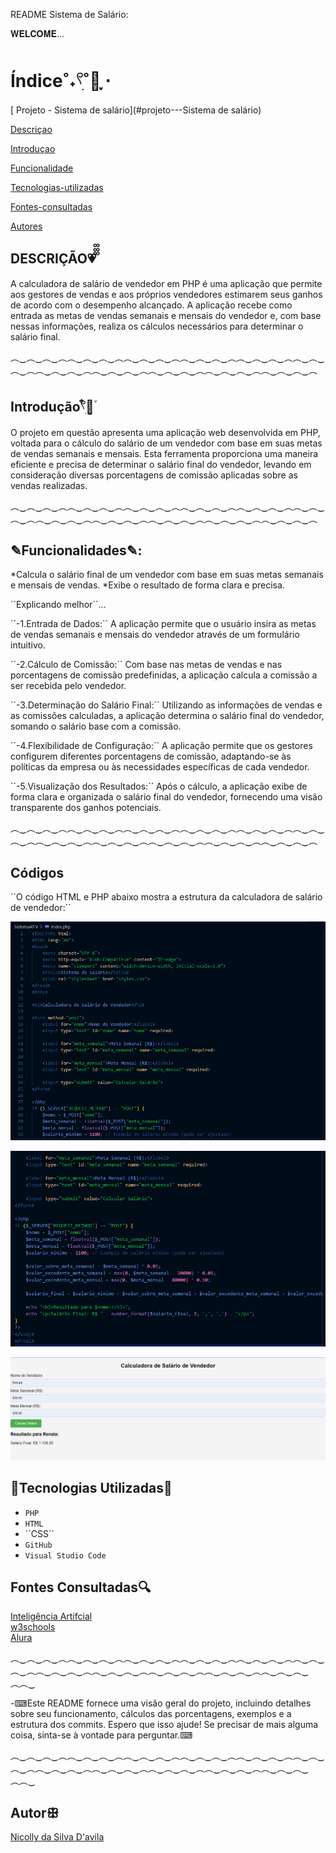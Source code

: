 README Sistema de Salário:

𝐖𝐄𝐋𝐂𝐎𝐌𝐄...

# Índice˚˖𓍢ִִ˚🍁ֶָ֢ ⋅

[ Projeto - Sistema de salário](#projeto---Sistema de salário)

[Descriçao](#descri%C3%A7ao)  

[Introduçao](#introdu%C3%A7ao)  

[Funcionalidade](#funcionalidade) 

[Tecnologias-utilizadas](#tecnologias-ultilizadas)  

[Fontes-consultadas](#fontes-consultadas)

[Autores](#autores)  


## DESCRIÇÃO💗᪲᪲᪲
A calculadora de salário de vendedor em PHP é uma aplicação que permite aos gestores de vendas e aos próprios vendedores estimarem seus ganhos de acordo com o desempenho alcançado. A aplicação recebe como entrada as metas de vendas semanais e mensais do vendedor e, com base nessas informações, realiza os cálculos necessários para determinar o salário final.

︵‿︵‿︵‿︵︵‿︵‿︵‿︵︵‿︵‿︵‿︵︵‿︵‿︵‿︵︵‿︵‿︵‿︵︵‿︵‿︵‿︵︵‿︵‿︵‿︵︵‿︵‿︵‿︵︵‿︵‿︵‿︵︵‿︵‿︵‿︵︵‿︵‿︵‿︵

## Introdução𓍢ִ໋🌷͙֒
O projeto em questão apresenta uma aplicação web desenvolvida em PHP, voltada para o cálculo do salário de um vendedor com base em suas metas de vendas semanais e mensais. Esta ferramenta proporciona uma maneira eficiente e precisa de determinar o salário final do vendedor, levando em consideração diversas porcentagens de comissão aplicadas sobre as vendas realizadas.

︵‿︵‿︵‿︵︵‿︵‿︵‿︵︵‿︵‿︵‿︵︵‿︵‿︵‿︵︵‿︵‿︵‿︵︵‿︵‿︵‿︵︵‿︵‿︵‿︵︵‿︵‿︵‿︵︵‿︵‿︵‿︵︵‿︵‿︵‿︵︵‿︵‿︵‿︵

## ✎Funcionalidades✎:

 *Calcula o salário final de um vendedor com base em suas metas semanais e mensais de vendas.
*Exibe o resultado de forma clara e precisa.

´´Explicando melhor``...

´´-1.Entrada de Dados:`` A aplicação permite que o usuário insira as metas de vendas semanais e mensais do vendedor através de um formulário intuitivo.

´´-2.Cálculo de Comissão:`` Com base nas metas de vendas e nas porcentagens de comissão predefinidas, a aplicação calcula a comissão a ser recebida pelo vendedor.

´´-3.Determinação do Salário Final:`` Utilizando as informações de vendas e as comissões calculadas, a aplicação determina o salário final do vendedor, somando o salário base com a comissão.

´´-4.Flexibilidade de Configuração:`` A aplicação permite que os gestores configurem diferentes porcentagens de comissão, adaptando-se às políticas da empresa ou às necessidades específicas de cada vendedor.

´´-5.Visualização dos Resultados:`` Após o cálculo, a aplicação exibe de forma clara e organizada o salário final do vendedor, fornecendo uma visão transparente dos ganhos potenciais.

︵‿︵‿︵‿︵︵‿︵‿︵‿︵︵‿︵‿︵‿︵︵‿︵‿︵‿︵︵‿︵‿︵‿︵︵‿︵‿︵‿︵︵‿︵‿︵‿︵︵‿︵‿︵‿︵︵‿︵‿︵‿︵︵‿︵‿︵‿︵︵‿︵‿︵‿︵

## Códigos

´´O código HTML e PHP abaixo mostra a estrutura da calculadora de salário de vendedor:``

![image info](_img/prt1-php.png)


![image info](_img/prt2-php.png)


![image info](_img/prt3-css.png)


## 🌟Tecnologias Utilizadas🌟
- ``PHP``
- ``HTML``  
- ´´CSS``
- ``GitHub``
- ``Visual Studio Code``

 ## Fontes Consultadas🔍
[Inteligência Artifcial](https://chat.openai.com/)     
[w3schools](https://www.w3schools.com/)       
[Alura](https://www.alura.com.br/artigos/escrever-bom-readme)

︵‿︵‿︵‿︵︵‿︵‿︵‿︵︵‿︵‿︵‿︵︵‿︵‿︵‿︵︵‿︵‿︵‿︵︵‿︵‿︵‿︵︵‿︵‿︵‿︵︵‿︵‿︵‿︵︵‿︵‿︵‿︵︵‿︵‿︵‿︵︵‿︵‿︵‿︵︵‿

-⌨Este README fornece uma visão geral do projeto, incluindo detalhes sobre seu funcionamento, cálculos das porcentagens, 
exemplos e a estrutura dos commits. Espero que isso ajude! Se precisar de mais alguma coisa, sinta-se à vontade para perguntar.⌨

︵‿︵‿︵‿︵︵‿︵‿︵‿︵︵‿︵‿︵‿︵︵‿︵‿︵‿︵︵‿︵‿︵‿︵︵‿︵‿︵‿︵︵‿︵‿︵‿︵︵‿︵‿︵‿︵︵‿︵‿︵‿︵︵‿︵‿︵‿︵︵‿︵‿︵‿︵︵‿

## Autorꕥ
[Nicolly da Silva D'avila](https://github.com/NickSilvaDavila)

